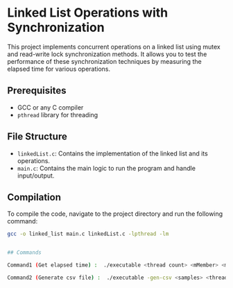 # Linked List Operations with Synchronization

This project implements concurrent operations on a linked list using mutex and read-write lock synchronization methods. It allows you to test the performance of these synchronization techniques by measuring the elapsed time for various operations.

## Prerequisites

- GCC or any C compiler
- `pthread` library for threading

## File Structure

- `linkedList.c`: Contains the implementation of the linked list and its operations.
- `main.c`: Contains the main logic to run the program and handle input/output.

## Compilation

To compile the code, navigate to the project directory and run the following command:

```bash
gcc -o linked_list main.c linkedList.c -lpthread -lm


## Commands 

Command1 (Get elapsed time) :  ./executable <thread count> <mMember> <mInsert> <mDelete>

Command2 (Generate csv file) :  ./executable -gen-csv <samples> <thread count> <mMember> <mInsert> <mDelete>